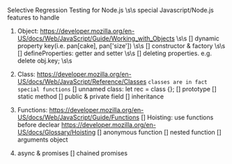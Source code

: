 Selective Regression Testing for Node.js
\s\s
special Javascript/Node.js features to handle
1) Object: https://developer.mozilla.org/en-US/docs/Web/JavaScript/Guide/Working_with_Objects \s\s
	[] dynamic property key(i.e. pan[cake], pan['size']) \s\s
	[] constructor & factory \s\s
	[] defineProperties: getter and setter \s\s
	[] deleting properties. e.g. delete obj.key;  \s\s

2) Class: https://developer.mozilla.org/en-US/docs/Web/JavaScript/Reference/Classes
   `classes are in fact special functions`
	[] unnamed class: let rec = class {};
	[] prototype
	[] static method
	[] public & private field
	[] inheritance


3) Functions: https://developer.mozilla.org/en-US/docs/Web/JavaScript/Guide/Functions
	[] Hoisting: use functions before declear https://developer.mozilla.org/en-US/docs/Glossary/Hoisting
	[] anonymous function
	[] nested function
	[] arguments object


4) async & promises
	[] chained promises


